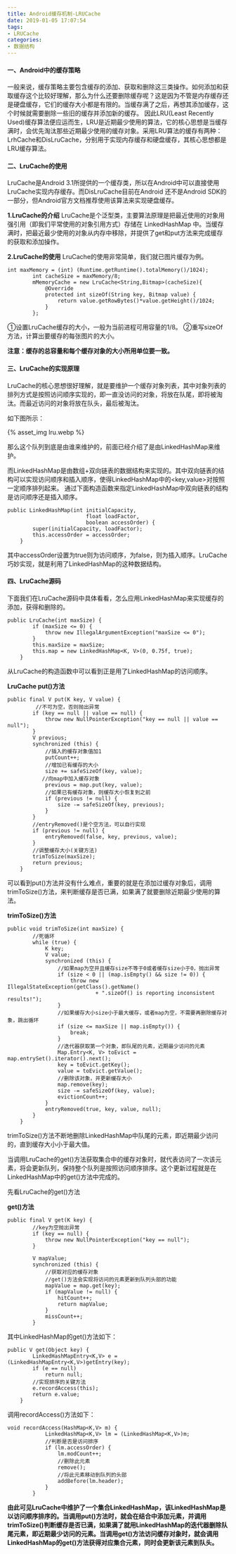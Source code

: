 ```yaml
---
title: Android缓存机制-LRUCache
date: 2019-01-05 17:07:54
tags:
- LRUCache
categories:
- 数据结构
---
```

#### 一、Android中的缓存策略
一般来说，缓存策略主要包含缓存的添加、获取和删除这三类操作。如何添加和获取缓存这个比较好理解，那么为什么还要删除缓存呢？这是因为不管是内存缓存还是硬盘缓存，它们的缓存大小都是有限的。当缓存满了之后，再想其添加缓存，这个时候就需要删除一些旧的缓存并添加新的缓存。
因此LRU(Least Recently Used)缓存算法便应运而生，LRU是近期最少使用的算法，它的核心思想是当缓存满时，会优先淘汰那些近期最少使用的缓存对象。采用LRU算法的缓存有两种：LrhCache和DisLruCache，分别用于实现内存缓存和硬盘缓存，其核心思想都是LRU缓存算法。

#### 二、LruCache的使用
LruCache是Android 3.1所提供的一个缓存类，所以在Android中可以直接使用LruCache实现内存缓存。而DisLruCache目前在Android 还不是Android SDK的一部分，但Android官方文档推荐使用该算法来实现硬盘缓存。

**1.LruCache的介绍**
LruCache是个泛型类，主要算法原理是把最近使用的对象用强引用（即我们平常使用的对象引用方式）存储在 LinkedHashMap 中。当缓存满时，把最近最少使用的对象从内存中移除，并提供了get和put方法来完成缓存的获取和添加操作。

**2.LruCache的使用**
LruCache的使用非常简单，我们就已图片缓存为例。

```
int maxMemory = (int) (Runtime.getRuntime().totalMemory()/1024);
        int cacheSize = maxMemory/8;
        mMemoryCache = new LruCache<String,Bitmap>(cacheSize){
            @Override
            protected int sizeOf(String key, Bitmap value) {
                return value.getRowBytes()*value.getHeight()/1024;
            }
        };

```

①设置LruCache缓存的大小，一般为当前进程可用容量的1/8。
②重写sizeOf方法，计算出要缓存的每张图片的大小。

**注意：缓存的总容量和每个缓存对象的大小所用单位要一致。**

#### 三、LruCache的实现原理
LruCache的核心思想很好理解，就是要维护一个缓存对象列表，其中对象列表的排列方式是按照访问顺序实现的，即一直没访问的对象，将放在队尾，即将被淘汰。而最近访问的对象将放在队头，最后被淘汰。

如下图所示：

{% asset_img lru.webp %}

那么这个队列到底是由谁来维护的，前面已经介绍了是由LinkedHashMap来维护。

而LinkedHashMap是由数组+双向链表的数据结构来实现的。其中双向链表的结构可以实现访问顺序和插入顺序，使得LinkedHashMap中的<key,value>对按照一定顺序排列起来。
通过下面构造函数来指定LinkedHashMap中双向链表的结构是访问顺序还是插入顺序。

```
public LinkedHashMap(int initialCapacity,
                         float loadFactor,
                         boolean accessOrder) {
        super(initialCapacity, loadFactor);
        this.accessOrder = accessOrder;
    }

```

其中accessOrder设置为true则为访问顺序，为false，则为插入顺序。LruCache巧妙实现，就是利用了LinkedHashMap的这种数据结构。

#### 四、LruCache源码
下面我们在LruCache源码中具体看看，怎么应用LinkedHashMap来实现缓存的添加，获得和删除的。

```
public LruCache(int maxSize) {
        if (maxSize <= 0) {
            throw new IllegalArgumentException("maxSize <= 0");
        }
        this.maxSize = maxSize;
        this.map = new LinkedHashMap<K, V>(0, 0.75f, true);
    }

```

从LruCache的构造函数中可以看到正是用了LinkedHashMap的访问顺序。

**LruCache  put()方法**

```
public final V put(K key, V value) {
         //不可为空，否则抛出异常
        if (key == null || value == null) {
            throw new NullPointerException("key == null || value == null");
        }
        V previous;
        synchronized (this) {
            //插入的缓存对象值加1
            putCount++;
            //增加已有缓存的大小
            size += safeSizeOf(key, value);
           //向map中加入缓存对象
            previous = map.put(key, value);
            //如果已有缓存对象，则缓存大小恢复到之前
            if (previous != null) {
                size -= safeSizeOf(key, previous);
            }
        }
        //entryRemoved()是个空方法，可以自行实现
        if (previous != null) {
            entryRemoved(false, key, previous, value);
        }
        //调整缓存大小(关键方法)
        trimToSize(maxSize);
        return previous;
    }
```

可以看到put()方法并没有什么难点，重要的就是在添加过缓存对象后，调用 trimToSize()方法，来判断缓存是否已满，如果满了就要删除近期最少使用的算法。

**trimToSize()方法**

```
public void trimToSize(int maxSize) {
        //死循环
        while (true) {
            K key;
            V value;
            synchronized (this) {
                //如果map为空并且缓存size不等于0或者缓存size小于0，抛出异常
                if (size < 0 || (map.isEmpty() && size != 0)) {
                    throw new IllegalStateException(getClass().getName()
                            + ".sizeOf() is reporting inconsistent results!");
                }
                //如果缓存大小size小于最大缓存，或者map为空，不需要再删除缓存对象，跳出循环
                if (size <= maxSize || map.isEmpty()) {
                    break;
                }
                //迭代器获取第一个对象，即队尾的元素，近期最少访问的元素
                Map.Entry<K, V> toEvict = map.entrySet().iterator().next();
                key = toEvict.getKey();
                value = toEvict.getValue();
                //删除该对象，并更新缓存大小
                map.remove(key);
                size -= safeSizeOf(key, value);
                evictionCount++;
            }
            entryRemoved(true, key, value, null);
        }
    }

```

trimToSize()方法不断地删除LinkedHashMap中队尾的元素，即近期最少访问的，直到缓存大小小于最大值。

当调用LruCache的get()方法获取集合中的缓存对象时，就代表访问了一次该元素，将会更新队列，保持整个队列是按照访问顺序排序。这个更新过程就是在LinkedHashMap中的get()方法中完成的。

先看LruCache的get()方法

**get()方法**

```
public final V get(K key) {
        //key为空抛出异常
        if (key == null) {
            throw new NullPointerException("key == null");
        }

        V mapValue;
        synchronized (this) {
            //获取对应的缓存对象
            //get()方法会实现将访问的元素更新到队列头部的功能
            mapValue = map.get(key);
            if (mapValue != null) {
                hitCount++;
                return mapValue;
            }
            missCount++;
        }

```

其中LinkedHashMap的get()方法如下：

```
public V get(Object key) {
        LinkedHashMapEntry<K,V> e = (LinkedHashMapEntry<K,V>)getEntry(key);
        if (e == null)
            return null;
        //实现排序的关键方法
        e.recordAccess(this);
        return e.value;
    }

```

调用recordAccess()方法如下：

```
void recordAccess(HashMap<K,V> m) {
            LinkedHashMap<K,V> lm = (LinkedHashMap<K,V>)m;
            //判断是否是访问排序
            if (lm.accessOrder) {
                lm.modCount++;
                //删除此元素
                remove();
                //将此元素移动到队列的头部
                addBefore(lm.header);
            }
        }

```

**由此可见LruCache中维护了一个集合LinkedHashMap，该LinkedHashMap是以访问顺序排序的。当调用put()方法时，就会在结合中添加元素，并调用trimToSize()判断缓存是否已满，如果满了就用LinkedHashMap的迭代器删除队尾元素，即近期最少访问的元素。当调用get()方法访问缓存对象时，就会调用LinkedHashMap的get()方法获得对应集合元素，同时会更新该元素到队头。**
